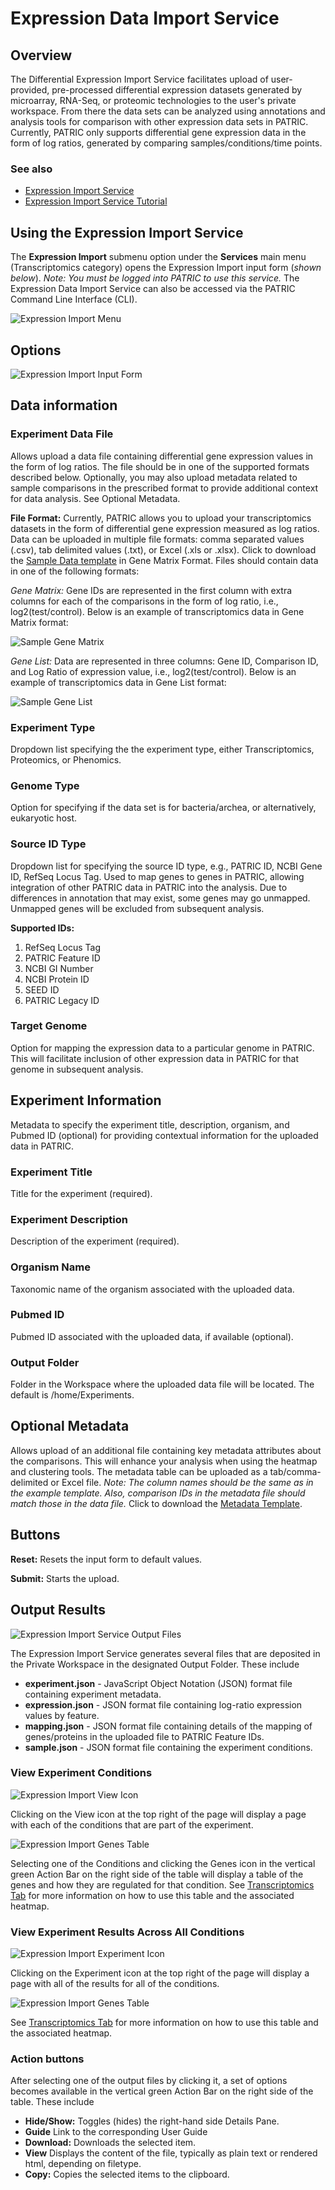 # Expression Data Import Service

## Overview
The Differential Expression Import Service facilitates upload of user-provided, pre-processed differential expression datasets generated by microarray, RNA-Seq, or proteomic technologies to the user's private workspace. From there the data sets can be analyzed using annotations and analysis tools for comparison with other expression data sets in PATRIC. Currently, PATRIC only supports differential gene expression data in the form of log ratios, generated by comparing samples/conditions/time points.

### See also
  * [Expression Import Service](https://patricbrc.org/app/Expression)
  * [Expression Import Service Tutorial](https://docs.patricbrc.org/tutorial/expression_import/expression_import.html)

## Using the Expression Import Service
The **Expression Import** submenu option under the **Services** main menu (Transcriptomics category) opens the Expression Import input form (*shown below*). *Note: You must be logged into PATRIC to use this service.* The Expression Data Import Service can also be accessed via the PATRIC Command Line Interface (CLI).

![Expression Import Menu](../images/services_menu.png)

## Options
![Expression Import Input Form](../images/expression_import_input_form.png) 

## Data information

### Experiment Data File
Allows upload a data file containing differential gene expression values in the form of log ratios. The file should be in one of the supported formats described below. Optionally, you may also upload metadata related to sample comparisons in the prescribed format to provide additional context for data analysis. See Optional Metadata.

**File Format:**  Currently, PATRIC allows you to upload your transcriptomics datasets in
the form of differential gene expression measured as log ratios. Data can be uploaded in multiple file formats: comma separated values (.csv), tab delimited values (.txt), or Excel (.xls or .xlsx). Click to download the [Sample Data template](https://docs.patricbrc.org/_static/Sample-Genes.xlsx) in Gene Matrix Format.
Files should contain data in one of the following formats:

*Gene Matrix:* Gene IDs are represented in the first column with extra columns for each of the comparisons in the form of log ratio, i.e., log2(test/control). Below is an example of transcriptomics data in Gene Matrix format:

![Sample Gene Matrix](../images/sample_gene_matrix.png)

*Gene List:* Data are represented in three columns: Gene ID, Comparison ID, and Log Ratio of expression value, i.e., log2(test/control). Below is an example of transcriptomics data in Gene List format:

![Sample Gene List](../images/sample_gene_list.png)

### Experiment Type
Dropdown list specifying the the experiment type, either Transcriptomics, Proteomics, or Phenomics.

### Genome Type
Option for specifying if the data set is for bacteria/archea, or alternatively, eukaryotic host. 

### Source ID Type
Dropdown list for specifying the source ID type, e.g., PATRIC ID, NCBI Gene ID, RefSeq Locus Tag. Used to map genes to genes in PATRIC, allowing integration of other PATRIC data in PATRIC into the analysis. Due to differences in annotation that may exist, some genes may go unmapped. Unmapped genes will be excluded from subsequent analysis.

**Supported IDs:**
1. RefSeq Locus Tag
2. PATRIC Feature ID
3. NCBI GI Number
4. NCBI Protein ID
5. SEED ID
6. PATRIC Legacy ID

### Target Genome
Option for mapping the expression data to a particular genome in PATRIC.  This will facilitate inclusion of other expression data in PATRIC for that genome in subsequent analysis.

## Experiment Information
Metadata to specify the experiment title, description, organism, and Pubmed ID (optional) for providing contextual information for the uploaded data in PATRIC. 

### Experiment Title
Title for the experiment (required).

### Experiment Description
Description of the experiment (required).

### Organism Name
Taxonomic name of the organism associated with the uploaded data.

### Pubmed ID
Pubmed ID associated with the uploaded data, if available (optional).

### Output Folder
Folder in the Workspace where the uploaded data file will be located.  The default is /home/Experiments.

## Optional Metadata
Allows upload of an additional file containing key metadata attributes about the comparisons. This will enhance your analysis when using the heatmap and clustering tools. The metadata table can be uploaded as a tab/comma-delimited or Excel file. *Note: The column names should be the same as in the example template. Also, comparison IDs in
the metadata file should match those in the data file.* Click to download the [Metadata Template](https://docs.patricbrc.org/_static/Sample-Metadata.xlsx).

## Buttons
**Reset:** Resets the input form to default values.

**Submit:** Starts the upload.

## Output Results
![Expression Import Service Output Files](../images/expression_import_output_files.png) 

The Expression Import Service generates several files that are deposited in the Private Workspace in the designated Output Folder. These include

* **experiment.json** - JavaScript Object Notation (JSON) format file containing experiment metadata.
* **expression.json** - JSON format file containing log-ratio expression values by feature.
* **mapping.json** - JSON format file containing details of the mapping of genes/proteins in the uploaded file to PATRIC Feature IDs.
* **sample.json** - JSON format file containing the experiment conditions.

### View Experiment Conditions
![Expression Import View Icon](../images/expression_import_view_icon.png) 

Clicking on the View icon at the top right of the page will display a page with each of the conditions that are part of the experiment. 

![Expression Import Genes Table](../images/expression_import_genes_table.png)

Selecting one of the Conditions and clicking the Genes icon in the vertical green Action Bar on the right side of the table will display a table of the genes and how they are regulated for that condition. See [Transcriptomics Tab](https://docs.patricbrc.org/user_guides/organisms_taxon/transcriptomics.html) for more information on how to use this table and the associated heatmap.

### View Experiment Results Across All Conditions
![Expression Import Experiment Icon](../images/expression_import_experiment_icon.png) 

Clicking on the Experiment icon at the top right of the page will display a page with all of the results for all of the conditions. 

![Expression Import Genes Table](../images/expression_import_genes_table.png)

See [Transcriptomics Tab](https://docs.patricbrc.org/user_guides/organisms_taxon/transcriptomics.html) for more information on how to use this table and the associated heatmap.



### Action buttons
After selecting one of the output files by clicking it, a set of options becomes available in the vertical green Action Bar on the right side of the table.  These include

* **Hide/Show:** Toggles (hides) the right-hand side Details Pane.
* **Guide** Link to the corresponding User Guide
* **Download:**  Downloads the selected item.
* **View** Displays the content of the file, typically as plain text or rendered html, depending on filetype.
* **Copy:** Copies the selected items to the clipboard.
